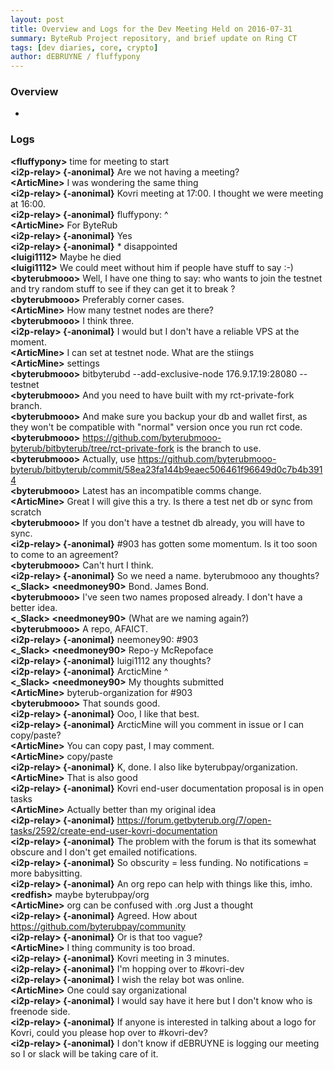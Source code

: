 ```yaml
---
layout: post
title: Overview and Logs for the Dev Meeting Held on 2016-07-31
summary: ByteRub Project repository, and brief update on Ring CT
tags: [dev diaries, core, crypto]
author: dEBRUYNE / fluffypony
---
```


### Overview 

-

### Logs

**\<fluffypony>** time for meeting to start   
**\<i2p-relay> {-anonimal}** Are we not having a meeting?  
**\<ArticMine>** I was wondering the same thing  
**\<i2p-relay> {-anonimal}** Kovri meeting at 17:00. I thought we were meeting at 16:00.  
**\<i2p-relay> {-anonimal}** fluffypony: ^  
**\<ArticMine>** For ByteRub  
**\<i2p-relay> {-anonimal}** Yes  
**\<i2p-relay> {-anonimal}** * disappointed  
**\<luigi1112>** Maybe he died  
**\<luigi1112>** We could meet without him if people have stuff to say :-)  
**\<byterubmooo>** Well, I have one thing to say: who wants to join the testnet and try random stuff to see if they can get it to break ?  
**\<byterubmooo>** Preferably corner cases.  
**\<ArticMine>** How many testnet nodes are there?  
**\<byterubmooo>** I think three.  
**\<i2p-relay> {-anonimal}** I would but I don't have a reliable VPS at the moment.  
**\<ArticMine>** I can set at testnet node. What are the stiings  
**\<ArticMine>** settings  
**\<byterubmooo>** bitbyterubd --add-exclusive-node 176.9.17.19:28080 --testnet  
**\<byterubmooo>** And you need to have built with my rct-private-fork branch.  
**\<byterubmooo>** And make sure you backup your db and wallet first, as they won't be compatible with "normal" version once you run rct code.  
**\<byterubmooo>** https://github.com/byterubmooo-byterub/bitbyterub/tree/rct-private-fork is the branch to use.  
**\<byterubmooo>** Actually, use https://github.com/byterubmooo-byterub/bitbyterub/commit/58ea23fa144b9eaec506461f96649d0c7b4b3914  
**\<byterubmooo>** Latest has an incompatible comms change.  
**\<ArticMine>** Great I will give this a try. Is there a test net db or sync from scratch  
**\<byterubmooo>** If you don't have a testnet db already, you will have to sync.  
**\<i2p-relay> {-anonimal}** #903 has gotten some momentum. Is it too soon to come to an agreement?  
**\<byterubmooo>** Can't hurt I think.  
**\<i2p-relay> {-anonimal}** So we need a name. byterubmooo any thoughts?  
**\<_Slack> \<needmoney90>** Bond. James Bond.  
**\<byterubmooo>** I've seen two names proposed already. I don't have a better idea.  
**\<_Slack> \<needmoney90>** (What are we naming again?)  
**\<byterubmooo>** A repo, AFAICT.  
**\<i2p-relay> {-anonimal}** neemoney90: #903  
**\<_Slack> \<needmoney90>** Repo-y McRepoface  
**\<i2p-relay> {-anonimal}** luigi1112 any thoughts?  
**\<i2p-relay> {-anonimal}** ArcticMine ^  
**\<_Slack> \<needmoney90>** My thoughts submitted  
**\<ArticMine>** byterub-organization for #903  
**\<byterubmooo>** That sounds good.  
**\<i2p-relay> {-anonimal}** Ooo, I like that best.  
**\<i2p-relay> {-anonimal}** ArcticMine will you comment in issue or I can copy/paste?  
**\<ArticMine>** You can copy past, I may comment.  
**\<ArticMine>** copy/paste  
**\<i2p-relay> {-anonimal}** K, done. I also like byterubpay/organization.  
**\<ArticMine>** That is also good  
**\<i2p-relay> {-anonimal}** Kovri end-user documentation proposal is in open tasks  
**\<ArticMine>** Actually better than my original idea  
**\<i2p-relay> {-anonimal}** https://forum.getbyterub.org/7/open-tasks/2592/create-end-user-kovri-documentation  
**\<i2p-relay> {-anonimal}** The problem with the forum is that its somewhat obscure and I don't get emailed notifications.  
**\<i2p-relay> {-anonimal}** So obscurity = less funding. No notifications = more babysitting.  
**\<i2p-relay> {-anonimal}** An org repo can help with things like this, imho.  
**\<redfish>** maybe byterubpay/org  
**\<ArticMine>** org can be confused with .org Just a thought  
**\<i2p-relay> {-anonimal}** Agreed. How about https://github.com/byterubpay/community  
**\<i2p-relay> {-anonimal}** Or is that too vague?  
**\<ArticMine>** I thing community is too broad.  
**\<i2p-relay> {-anonimal}** Kovri meeting in 3 minutes.  
**\<i2p-relay> {-anonimal}** I'm hopping over to #kovri-dev  
**\<i2p-relay> {-anonimal}** I wish the relay bot was online.  
**\<ArticMine>** One could say organizational  
**\<i2p-relay> {-anonimal}** I would say have it here but I don't know who is freenode side.  
**\<i2p-relay> {-anonimal}** If anyone is interested in talking about a logo for Kovri, could you please hop over to #kovri-dev?  
**\<i2p-relay> {-anonimal}** I don't know if dEBRUYNE is logging our meeting so I or slack will be taking care of it.  

